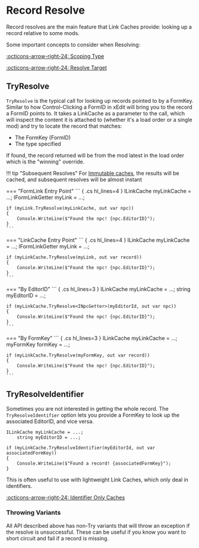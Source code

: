 # Record Resolve
Record resolves are the main feature that Link Caches provide:  looking up a record relative to some mods.

Some important concepts to consider when Resolving:

[:octicons-arrow-right-24: Scoping Type](Scoping-Type.md)

[:octicons-arrow-right-24: Resolve Target](index.md#resolve-target)

## TryResolve
`TryResolve` is the typical call for looking up records pointed to by a FormKey.  Similar to how Control-Clicking a FormID in xEdit will bring you to the record a FormID points to.  It takes a LinkCache as a parameter to the call, which will inspect the content it is attached to (whether it's a load order or a single mod) and try to locate the record that matches:

- The FormKey (FormID)
- The type specified

If found, the record returned will be from the mod latest in the load order which is the "winning" override.

!!! tip "Subsequent Resolves"
    For [Immutable caches](index.md#immutable-link-caches), the results will be cached, and subsequent resolves will be almost instant

=== "FormLink Entry Point"
    ``` { .cs hl_lines=4 }
    ILinkCache myLinkCache = ...;
    IFormLinkGetter<INpcGetter> myLink = ...;

    if (myLink.TryResolve(myLinkCache, out var npc))
    {
        Console.WriteLine($"Found the npc! {npc.EditorID}");
    }
    ```

=== "LinkCache Entry Point"
    ``` { .cs hl_lines=4 }
    ILinkCache myLinkCache = ...;
    IFormLinkGetter<INpcGetter> myLink = ...;

    if (myLinkCache.TryResolve(myLink, out var record))
    {
        Console.WriteLine($"Found the npc! {npc.EditorID}");
    }
    ```

=== "By EditorID"
    ``` { .cs hl_lines=3 } 
    ILinkCache myLinkCache = ...;
    string myEditorID = ...;

    if (myLinkCache.TryResolve<INpcGetter>(myEditorId, out var npc))
    {
        Console.WriteLine($"Found the npc! {npc.EditorID}");
    }
    ```

=== "By FormKey"
    ``` { .cs hl_lines=3 } 
    ILinkCache myLinkCache = ...;
    myFormKey formKey = ...;

    if (myLinkCache.TryResolve(myFormKey, out var record))
    {
        Console.WriteLine($"Found the npc! {npc.EditorID}");
    }
    ```

## TryResolveIdentifier
Sometimes you are not interested in getting the whole record.   The `TryResolveIdentifier` option lets you provide a FormKey to look up the associated EditorID, and vice versa.

``` { .cs hl_lines=3 } 
ILinkCache myLinkCache = ...;
    string myEditorID = ...;

if (myLinkCache.TryResolveIdentifier(myEditorId, out var associatedFormKey))
{
    Console.WriteLine($"Found a record! {associatedFormKey}");
}
```

This is often useful to use with lightweight Link Caches, which only deal in identifiers.

[:octicons-arrow-right-24: Identifier Only Caches](index.md#identifier-only-caches)

### Throwing Variants
All API described above has non-Try variants that will throw an exception if the resolve is unsuccessful.  These can be useful if you know you want to short circuit and fail if a record is missing.